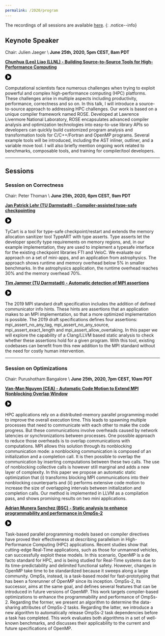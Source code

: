 ```yaml
---
permalink: /2020/program
---
```


<!-- [Registration](https://docs.google.com/forms/d/1s7BDZ9BgFDhpwNF5W3i6a_YSqs7jJlSRl_e957sKEBQ/viewform?edit_requested=true<Paste>)
-->

The recordings of all sessions are available [here](https://www.youtube.com/playlist?list=PLMa5JEpVE7Jxi6iHPH2kQJFzGN_Yx4ypY).
{: .notice--info}

## Keynote Speaker
Chair: Julien Jaeger \\
**June 25th, 2020, 5pm CEST, 8am PDT**

<script type="text/javascript" src="/assets/js/timeconvert.js"></script>
<script>myDateTime("2020-06-25T15:00:00");</script>

<!--
15:00 UTC, 2020-06-25
-->

<!--
1. show both UTC time and automatic local time for them

2. create ical and google calendar event links/files

3. show location with google maps
-->

[**Chunhua (Leo) Liao (LLNL) - Building Source-to-Source Tools for High-Performance Computing**](/presentations/2020/building_source-to-source_tools_for_hpc.pdf)
<!-- <a target="_blank" href="https://calendar.google.com/event?action=TEMPLATE&amp;tmeid=NzdpaGs1cWNyYm91aGQ5MGcyY2oxaXJlcjYgbS5hLnJ1ZWZlbmFjaHRAbQ&amp;tmsrc=m.a.ruefenacht%40gmail.com"><img width="20" height="20" border="0" src="/assets/calendar.jpg"></a> -->
<!-- <a href="/presentations/2020/invites/Building_SourcetoSource_Tools_for_HighPerformance_Computing.ics" target="_blank"><img src="/assets/calendar.jpg" alt="invite" width="20" height="20" border="0" /></a> -->
<a href="https://youtu.be/IZp_4enKg7U" target="_blank"><img src="/assets/icons/video.jpg" alt="recording" width="20" height="20" border="0" /></a>

Computational scientists face numerous challenges when trying to exploit powerful and complex high-performance computing (HPC) platforms. These challenges arise in multiple aspects including productivity, performance, correctness and so on. In this talk, I will introduce a source-to-source approach to addressing HPC challenges. Our work is based on a unique compiler framework named ROSE. Developed at Lawrence Livermore National Laboratory, ROSE encapsulates advanced compiler analysis and optimization technologies into easy-to-use library APIs so developers can quickly build customized program analysis and transformation tools for C/C++/Fortran and OpenMP programs. Several example tools will be introduced, including the AST inliner, outliner, and a variable move tool. I will also briefly mention ongoing work related to benchmarks, composable tools, and training for compiler/tool developers.

---

## Sessions

### Session on Correctness
Chair: Peter Thoman \\
**June 25th, 2020, 6pm CEST, 9am PDT**

[**Jan Patrick Lehr (TU Darmstadt) - Compiler-assisted type-safe checkpointing**](/presentations/2020/compiler_assisted_type_safe_checkpointing.pdf)
<!-- <a target="_blank" href="https://calendar.google.com/event?action=TEMPLATE&amp;tmeid=NjJndmw0dnZnazI4bzFrbGRmOWg1dnRybGwgbHF1OGFqb2o4NG92MGxmcjU5b3VyYjc5M3NAZw&amp;tmsrc=lqu8ajoj84ov0lfr59ourb793s%40group.calendar.google.com"><img width="20" height="20" border="0" src="/assets/calendar.jpg"></a> -->
<a href="https://youtu.be/exTbMbQtFWg" target="_blank"><img src="/assets/icons/video.jpg" alt="recording" width="20" height="20" border="0" /></a>

TyCart is a tool for type-safe checkpoint/restart and extends the memory allocation sanitizer tool TypeART with type asserts. Type asserts let the developer specify type requirements on memory regions, and, in our example implementation, they are used to implement a typesafe interface for the existing checkpoint libraries FTI and VeloC. We evaluate our approach on a set of mini-apps, and an application from astrophysics. The approach shows runtime and memory overhead below 5% in smaller benchmarks. In the astrophysics application, the runtime overhead reaches 30% and the memory overhead 70%.

[**Tim Jammer (TU Darmstadt) - Automatic detection of MPI assertions**](/presentations/2020/automatic_detection_of_mpi_assertions.pdf)
<!-- <a target="_blank" href="https://calendar.google.com/event?action=TEMPLATE&amp;tmeid=M2dudjIyMnEwcGk0dnRkbjBnNWJia2hkamggbHF1OGFqb2o4NG92MGxmcjU5b3VyYjc5M3NAZw&amp;tmsrc=lqu8ajoj84ov0lfr59ourb793s%40group.calendar.google.com"><img width="20" height="20" border="0" src="/assets/calendar.jpg"></a> -->
<a href="https://youtu.be/n4ZOxTuCYM0" target="_blank"><img src="/assets/icons/video.jpg" alt="recording" width="20" height="20" border="0" /></a>

The 2019 MPI standard draft specification includes the addition of defined communicator info hints. These hints are assertions that an application makes to an MPI implementation, so that a more optimized implementation is possible. The 2019 draft specifications defines four assertions: mpi_assert_no_any_tag, mpi_assert_no_any_source, mpi_assert_exact_length and mpi_assert_allow_overtaking. In this paper we will explore the capability of a Clang/LLVM based static analysis to check whether these assertions hold for a given program. With this tool, existing codebases can benefit from this new addition to the MPI standard without the need for costly human intervention.

---

### Session on Optimizations
Chair: Purushotham Bangalore \\
**June 25th, 2020, 7pm CEST, 10am PDT**

[**Van-Man Nguyen (CEA) - Automatic Code Motion to Extend MPI Nonblocking Overlap Window**](/presentations/2020/automatic_code_motion_to_extend_mpi_nonblocking_overlap_window.pdf)
<!-- <a target="_blank" href="https://calendar.google.com/event?action=TEMPLATE&amp;tmeid=NHNlazNndDg2ZnE1Yms3NTJuOGJsN3F0NG0gbHF1OGFqb2o4NG92MGxmcjU5b3VyYjc5M3NAZw&amp;tmsrc=lqu8ajoj84ov0lfr59ourb793s%40group.calendar.google.com"><img width="20" height="20" border="0" src="/assets/calendar.jpg"></a> -->
<a href="https://youtu.be/q108_6bJdOY" target="_blank"><img src="/assets/icons/video.jpg" alt="recording" width="20" height="20" border="0" /></a>
 
HPC applications rely on a distributed-memory parallel programming model to improve the overall execution time. This leads to spawning multiple processes that need to communicate with each other to make the code progress. But these communications involve overheads caused by network latencies or synchronizations between processes. One possible approach to reduce those overheads is to overlap communications with computations. MPI allows this solution through its nonblocking communication mode: a nonblocking communication is composed of an initialization and a completion call. It is then possible to overlap the communication by inserting computations between these two calls. The use of nonblocking collective calls is however still marginal and adds a new layer of complexity. In this paper we propose an automatic static optimization that (i) transforms blocking MPI communications into their nonblocking counterparts and (ii) performs extensive code motion to increase the size of overlapping intervals between initialization and completion calls. Our method is implemented in LLVM as a compilation pass, and shows promising results on two mini applications.

[**Adrian Munera Sanchez (BSC) - Static analysis to enhance programmability and performance in OmpSs-2**](/presentations/2020/static_analysis_to_enhance_programmability_and_performance_in_ompss.pdf)
<!-- <a target="_blank" href="https://calendar.google.com/event?action=TEMPLATE&amp;tmeid=NzZoYm45cHAxcWYyY25yYWkzMDA3OTkyYmYgbHF1OGFqb2o4NG92MGxmcjU5b3VyYjc5M3NAZw&amp;tmsrc=lqu8ajoj84ov0lfr59ourb793s%40group.calendar.google.com"><img width="20" height="20" border="0" src="/assets/calendar.jpg"></a> -->
<a href="https://youtu.be/uVHpjVHN_Xk" target="_blank"><img src="/assets/icons/video.jpg" alt="recording" width="20" height="20" border="0" /></a>

Task-based parallel programming models based on compiler directives have proved their effectiveness at describing parallelism in High-Performance Computing (HPC) applications. Recent studies show that cutting-edge Real-Time applications, such as those for unmanned vehicles, can successfully exploit these models. In this scenario, OpenMP is a de facto standard for HPC, and is being studied for Real-Time systems due to its time-predictability and delimited functional safety. However, changes in OpenMP take time to be standardized because it sweeps along a large community. OmpSs, instead, is a task-based model for fast-prototyping that has been a forerunner of OpenMP since its inception. OmpSs-2, its successor, aims at the same goal, and defines several features that can be introduced in future versions of OpenMP. This work targets compiler-based optimizations to enhance the programmability and performance of OmpSs-2. Regarding the former, we present an algorithm to determine the data-sharing attributes of OmpSs-2 tasks. Regarding the latter, we introduce a new algorithm to automatically release OmpSs-2 task dependencies before a task has completed. This work evaluates both algorithms in a set of well-known benchmarks, and discusses their applicability to the current and future specifications of OpenMP.
